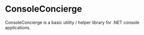ConsoleConcierge
=======================

ConsoleConcierge is a basic utility / helper library for .NET console applications.
